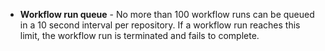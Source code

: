 - **Workflow run queue** - No more than 100 workflow runs can be queued in a 10 second interval per repository. If a workflow run reaches this limit, the workflow run is terminated and fails to complete.